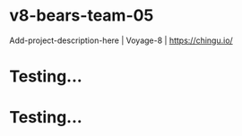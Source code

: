 # v8-bears-team-05
Add-project-description-here | Voyage-8 | https://chingu.io/

# Testing...
# Testing...